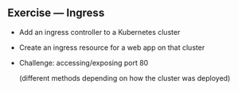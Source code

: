 ## Exercise — Ingress

- Add an ingress controller to a Kubernetes cluster

- Create an ingress resource for a web app on that cluster

- Challenge: accessing/exposing port 80

  (different methods depending on how the cluster was deployed)
